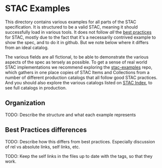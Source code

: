 # STAC Examples

This directory contains various examples for all parts of the STAC specification. It is structured to be a valid STAC, meaning
it should successfully load in various tools. It does not follow *all* the [best practices](../best-practices.md) for STAC, mostly
due to the fact that it's a necessarily contrived example to show the spec, and to do it in github. But we note below where it differs
from an ideal catalog.

The various fields are all fictional, to be able to demonstrate the various aspects of the spec as tersely as possible. To get a sense
of real world STAC implementations we recommend exploring the [stac-examples](http://github.com/stac-utils/stac-examples) repo, which 
gathers in one place copies of STAC Items and Collections from a number of different production catalogs that all follow good STAC
practices. And you should also explore the various catalogs listed on [STAC Index](http://stacindex.org), to see full catalogs in production.

## Organization

TODO: Describe the structure and what each example represents

## Best Practices differences

TODO: Describe how this differs from best practices. Especially discussion of rel vs absolute links, self links, etc.

TODO: Keep the self links in the files up to date with the tags, so that they work.